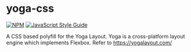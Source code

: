 # yoga-css

[![NPM](https://img.shields.io/npm/v/yoga-css.svg)](https://www.npmjs.com/package/yoga-css) [![JavaScript Style Guide](https://img.shields.io/badge/code_style-standard-brightgreen.svg)](https://standardjs.com)

A CSS based polyfill for the Yoga Layout. Yoga is a cross-platform layout engine which implements Flexbox. Refer to https://yogalayout.com/
